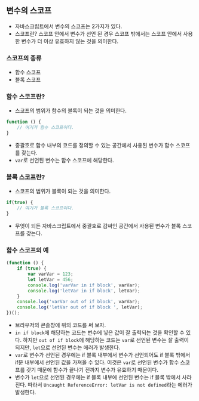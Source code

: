 ## 변수의 스코프
- 자바스크립트에서 변수의 스코프는 2가지가 있다.
- 스코프란? 스코프 안에서 변수가 선언 된 경우 스코프 밖에서는 스코프 안에서 사용한 변수가 더 이상 유효하지 않는 것을 의미한다.

### 스코프의 종류
- 함수 스코프
- 블록 스코프

### 함수 스코프란?
- 스코프의 범위가 함수의 블록이 되는 것을 의미한다.
```js
function () {
    // 여기가 함수 스코프이다.
}
```
- 중괄호로 함수 내부의 코드를 정의할 수 있는 공간에서 사용된 변수가 함수 스코프를 갖는다.
- `var`로 선언된 변수는 함수 스코프에 해당한다.

### 블록 스코프란?
- 스코프의 범위가 블록이 되는 것을 의미한다.
```js
if(true) {
    // 여기가 블록 스코프이다.
}
```
- 무엇이 되든 자바스크립트에서 중괄호로 감싸인 공간에서 사용된 변수가 블록 스코프를 갖는다.

### 함수 스코프의 예
```js
(function () {
    if (true) {
        var varVar = 123;
        let letVar = 456;
        console.log('varVar in if block', varVar);
        console.log('letVar in if block', letVar);
    }
    console.log('varVar out of if block', varVar);
    console.log('letVar out of if block ', letVar);
})();
```
- 브라우저의 콘솔창에 위의 코드를 써 보자.
- `in if block`에 해당하는 코드는 변수에 넣은 값이 잘 출력되는 것을 확인할 수 있다. 하지만 `out of if block`에 해당하는 코드는 `var`로 선언된 변수는 잘 출력이 되지만, `let`으로 선언된 변수는 에러가 발생한다.
- `var`로 변수가 선언된 경우에는 if 블록 내부에서 변수가 선언되어도 if 블록 밖에서 if문 내부에서 선언된 값을 가져올 수 있다. 이것은 `var`로 선언된 변수가 함수 스코프를 갖기 때문에 함수가 끝나기 전까지 변수가 유효하기 때문이다.
- 변수가 `let`으로 선언된 경우에는 if 블록 내부에 선언된 변수는 if 블록 밖에서 사라진다. 따라서 `Uncaught ReferenceError: letVar is not defined`라는 에러가 발생한다.

